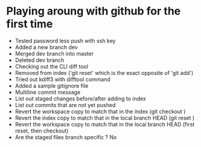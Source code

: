 # Playing aroung with github for the first time

* Tested password less push with ssh key
* Added a new branch dev
* Merged dev branch into master
* Deleted dev branch
* Checking out the CLI diff tool
* Removed from index ('git reset' which is the exact opposite of 'git add')
* Tried out kdiff3 with difftool command
* Added a sample gitignore file
* Multiline commit message
* List out staged changes before/after adding to index
* List out commits that are not yet pushed
* Revert the workspace copy to match that in the index (git checkout <filename>)
* Revert the index copy to match that in the local branch HEAD (git reset <filename>)
* Revert the workspace copy to match that in the local branch HEAD (first reset, then checkout)
* Are the staged files branch specific ? No
